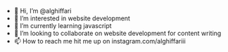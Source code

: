 - 👋 Hi, I’m @alghiffari
- 👀 I’m interested in website development
- 🌱 I’m currently learning javascript
- 💞️ I’m looking to collaborate on website development for content writing
- 📫 How to reach me hit me up on instagram.com/alghiffariii

<!---
alghiffari/alghiffari is a ✨ special ✨ repository because its `README.md` (this file) appears on your GitHub profile.
You can click the Preview link to take a look at your changes.
--->
